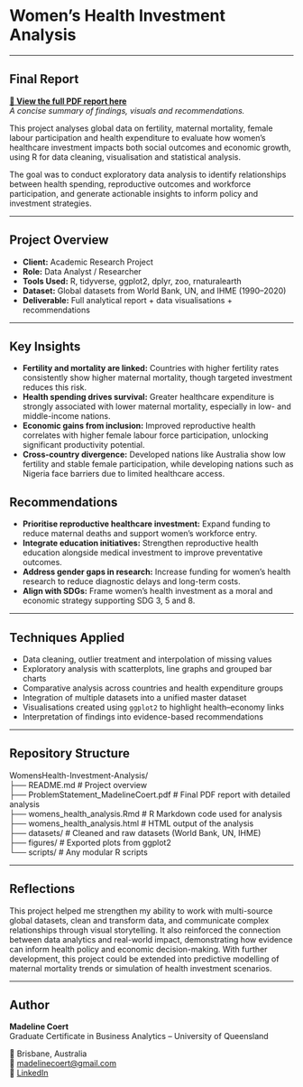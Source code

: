 # Women’s Health Investment Analysis
---

## Final Report
**[🔗 View the full PDF report here](WomensHealthInvestment.pdf)**  
*A concise summary of findings, visuals and recommendations.*

This project analyses global data on fertility, maternal mortality, female labour participation and health expenditure to evaluate how women’s healthcare investment impacts both social outcomes and economic growth, using R for data cleaning, visualisation and statistical analysis.  

The goal was to conduct exploratory data analysis to identify relationships between health spending, reproductive outcomes and workforce participation, and generate actionable insights to inform policy and investment strategies.  

---

## Project Overview

- **Client:** Academic Research Project  
- **Role:** Data Analyst / Researcher  
- **Tools Used:** R, tidyverse, ggplot2, dplyr, zoo, rnaturalearth  
- **Dataset:** Global datasets from World Bank, UN, and IHME (1990–2020)  
- **Deliverable:** Full analytical report + data visualisations + recommendations  

---

## Key Insights
- **Fertility and mortality are linked:** Countries with higher fertility rates consistently show higher maternal mortality, though targeted investment reduces this risk.  
- **Health spending drives survival:** Greater healthcare expenditure is strongly associated with lower maternal mortality, especially in low- and middle-income nations.  
- **Economic gains from inclusion:** Improved reproductive health correlates with higher female labour force participation, unlocking significant productivity potential.  
- **Cross-country divergence:** Developed nations like Australia show low fertility and stable female participation, while developing nations such as Nigeria face barriers due to limited healthcare access.  

## Recommendations
- **Prioritise reproductive healthcare investment:** Expand funding to reduce maternal deaths and support women’s workforce entry.  
- **Integrate education initiatives:** Strengthen reproductive health education alongside medical investment to improve preventative outcomes.  
- **Address gender gaps in research:** Increase funding for women’s health research to reduce diagnostic delays and long-term costs.  
- **Align with SDGs:** Frame women’s health investment as a moral and economic strategy supporting SDG 3, 5 and 8.  

---

## Techniques Applied

- Data cleaning, outlier treatment and interpolation of missing values  
- Exploratory analysis with scatterplots, line graphs and grouped bar charts  
- Comparative analysis across countries and health expenditure groups  
- Integration of multiple datasets into a unified master dataset  
- Visualisations created using `ggplot2` to highlight health–economy links  
- Interpretation of findings into evidence-based recommendations  

---

## Repository Structure

WomensHealth-Investment-Analysis/  
├── README.md # Project overview  
├── ProblemStatement_MadelineCoert.pdf # Final PDF report with detailed analysis  
├── womens_health_analysis.Rmd # R Markdown code used for analysis  
├── womens_health_analysis.html # HTML output of the analysis  
├── datasets/ # Cleaned and raw datasets (World Bank, UN, IHME)  
├── figures/ # Exported plots from ggplot2  
└── scripts/ # Any modular R scripts  

---

## Reflections

This project helped me strengthen my ability to work with multi-source global datasets, clean and transform data, and communicate complex relationships through visual storytelling. It also reinforced the connection between data analytics and real-world impact, demonstrating how evidence can inform health policy and economic decision-making. With further development, this project could be extended into predictive modelling of maternal mortality trends or simulation of health investment scenarios.  

---

## Author

**Madeline Coert**  
Graduate Certificate in Business Analytics – University of Queensland  

📍 Brisbane, Australia  
📧 madelinecoert@gmail.com  
🔗 [LinkedIn](https://www.linkedin.com/in/madeline-coert-546667309)  
